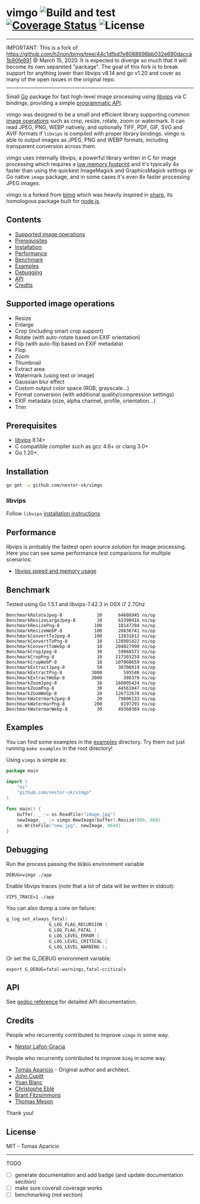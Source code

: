 # vimgo ![Build and test](https://github.com/nestor-sk/vimgo/actions/workflows/build_test.yaml/badge.svg) [![Coverage Status](https://coveralls.io/repos/github/nestor-sk/vimgo/badge.svg?branch=main)](https://coveralls.io/github/nestor-sk/vimgo?branch=main) ![License](https://img.shields.io/badge/license-MIT-blue.svg)

---

IMPORTANT: This is a fork of https://github.com/h2non/bimg/tree/44c1dfbd7e8088698bb032e690dacca1b90fe891 @ March 15, 2020. It is expected to diverge so much that it will become its own separeted "package". The goal of this fork is to break support for anything lower than libvips v8.14 and go v1.20 and cover as many of the open issues in the original repo.

---

Small [Go](http://golang.org) package for fast high-level image processing using [libvips](https://github.com/libvips/libvips) via C bindings, providing a simple [programmatic API](#examples).

vimgo was designed to be a small and efficient library supporting common [image operations](#supported-image-operations) such as crop, resize, rotate, zoom or watermark. It can read JPEG, PNG, WEBP natively, and optionally TIFF, PDF, GIF, SVG and AVIF formats if `libvips` is compiled with proper library bindings. vimgo is able to output images as JPEG, PNG and WEBP formats, including transparent conversion across them.

vimgo uses internally libvips, a powerful library written in C for image processing which requires a [low memory footprint](https://github.com/libvips/libvips/wiki/Speed_and_Memory_Use)
and it's typically 4x faster than using the quickest ImageMagick and GraphicsMagick settings or Go native `image` package, and in some cases it's even 8x faster processing JPEG images.

vimgo is a forked from [bimg](https://github.com/h2non/bimg) which was heavily inspired in [sharp](https://github.com/lovell/sharp), its homologous package built for [node.js](http://nodejs.org).

## Contents

- [Supported image operations](#supported-image-operations)
- [Prerequisites](#prerequisites)
- [Installation](#installation)
- [Performance](#performance)
- [Benchmark](#benchmark)
- [Examples](#examples)
- [Debugging](#debugging)
- [API](#api)
- [Credits](#credits)

## Supported image operations

- Resize
- Enlarge
- Crop (including smart crop support)
- Rotate (with auto-rotate based on EXIF orientation)
- Flip (with auto-flip based on EXIF metadata)
- Flop
- Zoom
- Thumbnail
- Extract area
- Watermark (using text or image)
- Gaussian blur effect
- Custom output color space (RGB, grayscale...)
- Format conversion (with additional quality/compression settings)
- EXIF metadata (size, alpha channel, profile, orientation...)
- Trim

## Prerequisites

- [libvips](https://github.com/libvips/libvips) 8.14+
- C compatible compiler such as gcc 4.6+ or clang 3.0+
- Go 1.20+.

## Installation

```bash
go get -u github.com/nestor-sk/vimgo
```

### libvips

Follow `libvips` [installation instructions](https://libvips.github.io/libvips/install.html)

## Performance

libvips is probably the fastest open source solution for image processing.
Here you can see some performance test comparisons for multiple scenarios:

- [libvips speed and memory usage](https://github.com/libvips/libvips/wiki/Speed-and-memory-use)

## Benchmark

Tested using Go 1.5.1 and libvips-7.42.3 in OSX i7 2.7Ghz

```
BenchmarkRotateJpeg-8     	      20	  64686945 ns/op
BenchmarkResizeLargeJpeg-8	      20	  63390416 ns/op
BenchmarkResizePng-8      	     100	  18147294 ns/op
BenchmarkResizeWebP-8     	     100	  20836741 ns/op
BenchmarkConvertToJpeg-8  	     100	  12831812 ns/op
BenchmarkConvertToPng-8   	      10	 128901422 ns/op
BenchmarkConvertToWebp-8  	      10	 204027990 ns/op
BenchmarkCropJpeg-8       	      30	  59068572 ns/op
BenchmarkCropPng-8        	      10	 117303259 ns/op
BenchmarkCropWebP-8       	      10	 107060659 ns/op
BenchmarkExtractJpeg-8    	      50	  30708919 ns/op
BenchmarkExtractPng-8     	    3000	    595546 ns/op
BenchmarkExtractWebp-8    	    3000	    386379 ns/op
BenchmarkZoomJpeg-8       	      10	 160005424 ns/op
BenchmarkZoomPng-8        	      30	  44561047 ns/op
BenchmarkZoomWebp-8       	      10	 126732678 ns/op
BenchmarkWatermarkJpeg-8  	      20	  79006133 ns/op
BenchmarkWatermarPng-8    	     200	   8197291 ns/op
BenchmarkWatermarWebp-8   	      30	  49360369 ns/op
```

## Examples

You can find some examples in the [examples](./examples/main.go) directory. Try them out just running `make examples` in the root directory!

Using `vimgo` is simple as:

```go
package main

import (
	"os"
	"github.com/nestor-sk/vimgo"
)

func main() {
	buffer, _ := os.ReadFile("image.jpg")
	newImage, _ := vimgo.NewImage(buffer).Resize(800, 600)
	os.WriteFile("new.jpg", newImage, 0644)
}
```

## Debugging

Run the process passing the `DEBUG` environment variable

```
DEBUG=vimgo ./app
```

Enable libvips traces (note that a lot of data will be written in stdout):

```
VIPS_TRACE=1 ./app
```

You can also dump a core on failure:

```c
g_log_set_always_fatal(
                G_LOG_FLAG_RECURSION |
                G_LOG_FLAG_FATAL |
                G_LOG_LEVEL_ERROR |
                G_LOG_LEVEL_CRITICAL |
                G_LOG_LEVEL_WARNING );
```

Or set the G_DEBUG environment variable:

```
export G_DEBUG=fatal-warnings,fatal-criticals
```

## API

See [godoc reference](https://godoc.org/github.com/h2non/bimg) for detailed API documentation.

## Credits

People who recurrently contributed to improve `vimgo` in some way.

- [Nestor Lafon-Gracia](https://github.com/nestorlafon)

People who recurrently contributed to improve `bimg` in some way.

- [Tomás Aparicio](https://github.com/h2non) - Original author and architect.
- [John Cupitt](https://github.com/jcupitt)
- [Yoan Blanc](https://github.com/greut)
- [Christophe Eblé](https://github.com/chreble)
- [Brant Fitzsimmons](https://github.com/bfitzsimmons)
- [Thomas Meson](https://github.com/zllak)

Thank you!

## License

MIT - Tomas Aparicio

---

TODO

- [ ] generate documentation and add badge (and update documentation secition)
- [ ] make sure coverall coverage works
- [ ] benchmarking (md section)
